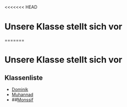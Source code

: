 <<<<<<< HEAD

# Unsere Klasse stellt sich vor

=======

# Unsere Klasse stellt sich vor

## Klassenliste

- [Dominik](Dominik.md)
- [Muhannad](Muhannad)
- ##[Monssif](monsssiiiiiiiiiiiiiiif)
